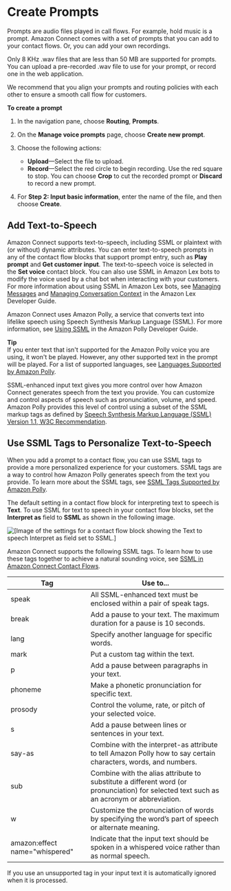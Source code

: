 # Create Prompts<a name="prompts"></a>

Prompts are audio files played in call flows\. For example, hold music is a prompt\. Amazon Connect comes with a set of prompts that you can add to your contact flows\. Or, you can add your own recordings\. 

Only 8 KHz \.wav files that are less than 50 MB are supported for prompts\. You can upload a pre\-recorded \.wav file to use for your prompt, or record one in the web application\. 

We recommend that you align your prompts and routing policies with each other to ensure a smooth call flow for customers\.

**To create a prompt**

1. In the navigation pane, choose **Routing**, **Prompts**\.

1. On the **Manage voice prompts** page, choose **Create new prompt**\.

1. Choose the following actions:
   + **Upload**—Select the file to upload\.
   + **Record**—Select the red circle to begin recording\. Use the red square to stop\. You can choose **Crop** to cut the recorded prompt or **Discard** to record a new prompt\.

1. For **Step 2: Input basic information**, enter the name of the file, and then choose **Create**\.

## Add Text\-to\-Speech<a name="text-to-speech"></a>

Amazon Connect supports text\-to\-speech, including SSML or plaintext with \(or without\) dynamic attributes\. You can enter text\-to\-speech prompts in any of the contact flow blocks that support prompt entry, such as **Play prompt** and **Get customer input**\. The text\-to\-speech voice is selected in the **Set voice** contact block\. You can also use SSML in Amazon Lex bots to modify the voice used by a chat bot when interacting with your customers\. For more information about using SSML in Amazon Lex bots, see [Managing Messages](https://docs.aws.amazon.com/lex/latest/dg//howitworks-manage-prompts.html#msg-prompts-response) and [Managing Conversation Context](https://docs.aws.amazon.com/lex/latest/dg//context-mgmt.html#special-response) in the Amazon Lex Developer Guide\.

Amazon Connect uses Amazon Polly, a service that converts text into lifelike speech using Speech Synthesis Markup Language \(SSML\)\. For more information, see [Using SSML](https://docs.aws.amazon.com/polly/latest/dg/ssml.html) in the Amazon Polly Developer Guide\.

**Tip**  
If you enter text that isn't supported for the Amazon Polly voice you are using, it won't be played\. However, any other supported text in the prompt will be played\. For a list of supported languages, see [Languages Supported by Amazon Polly](https://docs.aws.amazon.com/polly/latest/dg/SupportedLanguage.html)\.

SSML\-enhanced input text gives you more control over how Amazon Connect generates speech from the text you provide\. You can customize and control aspects of speech such as pronunciation, volume, and speed\. Amazon Polly provides this level of control using a subset of the SSML markup tags as defined by [Speech Synthesis Markup Language \(SSML\) Version 1\.1, W3C Recommendation](https://www.w3.org/TR/2010/REC-speech-synthesis11-20100907/)\.

## Use SSML Tags to Personalize Text\-to\-Speech<a name="ssml-prompt"></a>

When you add a prompt to a contact flow, you can use SSML tags to provide a more personalized experience for your customers\. SSML tags are a way to control how Amazon Polly generates speech from the text you provide\. To learn more about the SSML tags, see [SSML Tags Supported by Amazon Polly](https://docs.aws.amazon.com/polly/latest/dg/supported-ssml.html)\. 

The default setting in a contact flow block for interpreting text to speech is **Text**\. To use SSML for text to speech in your contact flow blocks, set the **Interpret as** field to **SSML** as shown in the following image\.

![\[Image of the settings for a contact flow block showing the Text to speech Interpret as field set to SSML.\]](http://docs.aws.amazon.com/connect/latest/adminguide/images/connect-interpret-as-ssml.png)

Amazon Connect supports the following SSML tags\. To learn how to use these tags together to achieve a natural sounding voice, see [SSML in Amazon Connect Contact Flows](https://aws.amazon.com/blogs/contact-center/ssml-in-amazon-connect-contact-flows/)\.


| Tag | Use to\.\.\. | 
| --- | --- | 
|  speak  |  All SSML\-enhanced text must be enclosed within a pair of speak tags\.  | 
|  break  |  Add a pause to your text\. The maximum duration for a pause is 10 seconds\.  | 
|  lang  |  Specify another language for specific words\.  | 
|  mark  |  Put a custom tag within the text\.  | 
|  p  |  Add a pause between paragraphs in your text\.   | 
| phoneme | Make a phonetic pronunciation for specific text\. | 
| prosody | Control the volume, rate, or pitch of your selected voice\. | 
| s | Add a pause between lines or sentences in your text\. | 
| say\-as | Combine with the interpret\-as attribute to tell Amazon Polly how to say certain characters, words, and numbers\. | 
| sub | Combine with the alias attribute to substitute a different word \(or pronunciation\) for selected text such as an acronym or abbreviation\. | 
| w | Customize the pronunciation of words by specifying the word’s part of speech or alternate meaning\. | 
| amazon:effect name="whispered"  | Indicate that the input text should be spoken in a whispered voice rather than as normal speech\. | 

If you use an unsupported tag in your input text it is automatically ignored when it is processed\. 